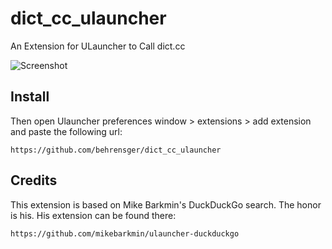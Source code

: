 # dict_cc_ulauncher
An Extension for ULauncher to Call dict.cc

![Screenshot](screenshot.png)


## Install
Then open Ulauncher preferences window > extensions > add extension and paste the following url:

```
https://github.com/behrensger/dict_cc_ulauncher
```

## Credits

This extension is based on Mike Barkmin's DuckDuckGo search. The honor is his.
His extension can be found there:
```
https://github.com/mikebarkmin/ulauncher-duckduckgo
```
